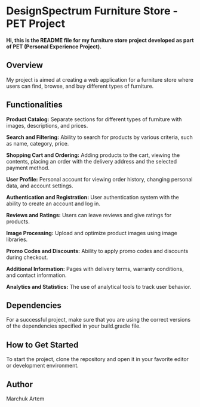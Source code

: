 # DesignSpectrum Furniture Store - PET Project

**Hi, this is the README file for my furniture store project developed as part of PET (Personal Experience Project).**

## Overview
My project is aimed at creating a web application for a furniture store where users can find, browse, and buy different types of furniture.

## Functionalities
**Product Catalog:** Separate sections for different types of furniture with images, descriptions, and prices.

**Search and Filtering:** Ability to search for products by various criteria, such as name, category, price.

**Shopping Cart and Ordering:** Adding products to the cart, viewing the contents, placing an order with the delivery address and the selected payment method.

**User Profile:** Personal account for viewing order history, changing personal data, and account settings.

**Authentication and Registration:** User authentication system with the ability to create an account and log in.

**Reviews and Ratings:** Users can leave reviews and give ratings for products.

**Image Processing:** Upload and optimize product images using image libraries.

**Promo Codes and Discounts:** Ability to apply promo codes and discounts during checkout.

**Additional Information:** Pages with delivery terms, warranty conditions, and contact information.

**Analytics and Statistics:** The use of analytical tools to track user behavior.

## Dependencies
For a successful project, make sure that you are using the correct versions of the dependencies specified in your build.gradle file.

## How to Get Started
To start the project, clone the repository and open it in your favorite editor or development environment.

## Author
Marchuk Artem
